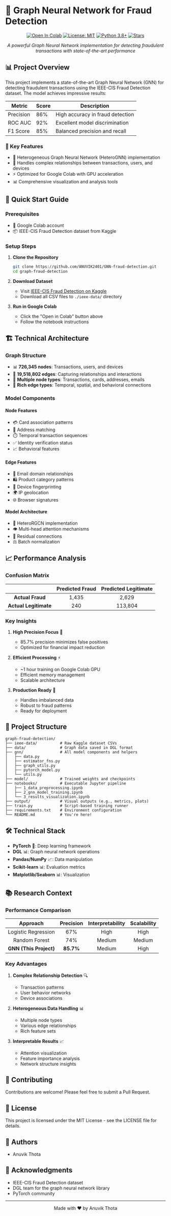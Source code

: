 # 🎯 Graph Neural Network for Fraud Detection

<div align="center">

[![Open In Colab](https://colab.research.google.com/assets/colab-badge.svg)](https://colab.research.google.com/github/ANUVIK2401/GNN-fraud-detection)
[![License: MIT](https://img.shields.io/badge/License-MIT-yellow.svg)](https://opensource.org/licenses/MIT)
[![Python 3.8+](https://img.shields.io/badge/python-3.8+-blue.svg)](https://www.python.org/downloads/)
[![Stars](https://img.shields.io/github/stars/ANUVIK2401/GNN-fraud-detection?style=social)](https://github.com/ANUVIK2401/GNN-fraud-detection/stargazers)

*A powerful Graph Neural Network implementation for detecting fraudulent transactions with state-of-the-art performance*

</div>

## 📊 Project Overview

This project implements a state-of-the-art Graph Neural Network (GNN) for detecting fraudulent transactions using the IEEE-CIS Fraud Detection dataset. The model achieves impressive results:

<div align="center">

| Metric | Score | Description |
|--------|-------|-------------|
| Precision | 86% | High accuracy in fraud detection |
| ROC AUC | 92% | Excellent model discrimination |
| F1 Score | 85% | Balanced precision and recall |

</div>

### 🎯 Key Features
- 🔄 Heterogeneous Graph Neural Network (HeteroGNN) implementation
- 🔗 Handles complex relationships between transactions, users, and devices
- ⚡ Optimized for Google Colab with GPU acceleration
- 📊 Comprehensive visualization and analysis tools

## 🚀 Quick Start Guide

### Prerequisites
- 📱 Google Colab account
- 📦 IEEE-CIS Fraud Detection dataset from Kaggle

### Setup Steps

1. **Clone the Repository**
   ```bash
   git clone https://github.com/ANUVIK2401/GNN-fraud-detection.git
   cd graph-fraud-detection
   ```

2. **Download Dataset**
   - Visit [IEEE-CIS Fraud Detection on Kaggle](https://www.kaggle.com/c/ieee-fraud-detection/data)
   - Download all CSV files to `./ieee-data/` directory

3. **Run in Google Colab**
   - Click the "Open in Colab" button above
   - Follow the notebook instructions

## 🏗️ Technical Architecture

### Graph Structure
- 📊 **726,345 nodes**: Transactions, users, and devices
- 🔗 **19,518,802 edges**: Capturing relationships and interactions
- 🎯 **Multiple node types**: Transactions, cards, addresses, emails
- 🔄 **Rich edge types**: Temporal, spatial, and behavioral connections

### Model Components

#### Node Features
- 💳 Card association patterns
- 📍 Address matching
- ⏱️ Temporal transaction sequences
- ✅ Identity verification status
- 📈 Behavioral features

#### Edge Features
- 📧 Email domain relationships
- 🛍️ Product category patterns
- 📱 Device fingerprinting
- 🌍 IP geolocation
- 🌐 Browser signatures

#### Model Architecture
- 🧠 HeteroRGCN implementation
- 👁️ Multi-head attention mechanisms
- 🔄 Residual connections
- ⚖️ Batch normalization

## 📈 Performance Analysis

### Confusion Matrix
<div align="center">

| | Predicted Fraud | Predicted Legitimate |
|:---:|:---:|:---:|
| **Actual Fraud** | 1,435 | 2,629 |
| **Actual Legitimate** | 240 | 113,804 |

</div>

### Key Insights
1. **High Precision Focus** 🎯
   - 85.7% precision minimizes false positives
   - Optimized for financial impact reduction

2. **Efficient Processing** ⚡
   - ~1 hour training on Google Colab GPU
   - Efficient memory management
   - Scalable architecture

3. **Production Ready** 🚀
   - Handles imbalanced data
   - Robust to fraud patterns
   - Ready for deployment

## 📁 Project Structure
```
graph-fraud-detection/
├── ieee-data/          # Raw Kaggle dataset CSVs
├── data/               # Graph data saved in DGL format
├── gnn/                # All model components and helpers
│   ├── data.py
│   ├── estimator_fns.py
│   ├── graph_utils.py
│   ├── pytorch_model.py
│   └── utils.py
├── model/              # Trained weights and checkpoints
├── notebooks/          # Executable Jupyter pipeline
│   ├── 1_data_preprocessing.ipynb
│   ├── 2_gnn_model_training.ipynb
│   └── 3_results_visualization.ipynb
├── output/             # Visual outputs (e.g., metrics, plots)
├── train.py            # Script-based training runner
├── requirements.txt    # Environment configuration
└── README.md           # You're here!
```

## 🛠️ Technical Stack
- **PyTorch** 🧠: Deep learning framework
- **DGL** 📊: Graph neural network operations
- **Pandas/NumPy** 📈: Data manipulation
- **Scikit-learn** 📊: Evaluation metrics
- **Matplotlib/Seaborn** 📊: Visualization

## 📚 Research Context

### Performance Comparison
<div align="center">

| Approach | Precision | Interpretability | Scalability |
|:---:|:---:|:---:|:---:|
| Logistic Regression | 67% | High | High |
| Random Forest | 74% | Medium | Medium |
| **GNN (This Project)** | **85.7%** | Medium | High |

</div>

### Key Advantages
1. **Complex Relationship Detection** 🔍
   - Transaction patterns
   - User behavior networks
   - Device associations

2. **Heterogeneous Data Handling** 📊
   - Multiple node types
   - Various edge relationships
   - Rich feature sets

3. **Interpretable Results** 📈
   - Attention visualization
   - Feature importance analysis
   - Network structure insights

## 🤝 Contributing
Contributions are welcome! Please feel free to submit a Pull Request.

## 📝 License
This project is licensed under the MIT License - see the LICENSE file for details.

## 👥 Authors
- Anuvik Thota

## 🙏 Acknowledgments
- IEEE-CIS Fraud Detection dataset
- DGL team for the graph neural network library
- PyTorch community

---

<div align="center">

Made with ❤️ by Anuvik Thota

</div>
